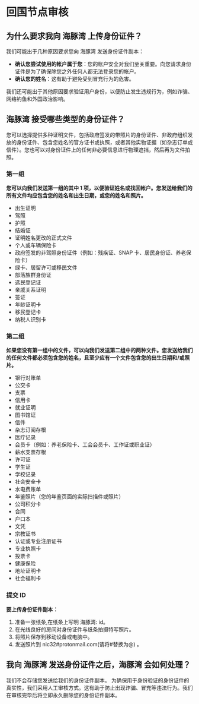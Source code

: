 # 回国节点审核

## 为什么要求我向 海豚湾 上传身份证件？

我们可能出于几种原因要求您向 海豚湾 发送身份证件副本：

* **确认您尝试使用的帐户属于您**：您的帐户安全对我们至关重要。向您请求身份证件是为了确保除您之外任何人都无法登录您的帐户。
* **确认您的姓名**：这有助于避免受到冒充行为的危害。

我们还可能出于其他原因要求验证用户身份，以便防止发生违规行为，例如诈骗、网络钓鱼和外国政治影响。

## 海豚湾 接受哪些类型的身份证件？

您可以选择提供多种证明文件，包括政府签发的带照片的身份证件、非政府组织发放的身份证件、包含您姓名的官方证书或执照，或者其他实物证据（如杂志订单或信件）。您也可以对身份证件上的任何非必要信息进行物理遮挡，然后再为文件拍照。

### 第一组

**您可以向我们发送第一组的其中 1 项，以便验证姓名或找回帐户。您发送给我们的所有文件均应包含您的姓名和出生日期，或您的姓名和照片。**

* 出生证明
* 驾照
* 护照
* 结婚证
* 证明姓名更改的正式文件
* 个人或车辆保险卡
* 政府签发的非驾照身份证件（例如：残疾证、SNAP 卡、居民身份证、养老保险卡）
* 绿卡、居留许可或移民文件
* 部落族群身份证
* 选民登记证
* 亲戚关系证明
* 签证
* 年龄证明卡
* 移民登记卡
* 纳税人识别卡

### 第二组

**如果您没有第一组中的文件，可以向我们发送第二组中的两种文件。您发送给我们的任何文件都必须包含您的姓名，且至少应有一个文件包含您的出生日期和/或照片。**

* 银行对账单
* 公交卡
* 支票
* 信用卡
* 就业证明
* 图书馆证
* 信件
* 杂志订阅存根
* 医疗记录
* 会员卡（例如：养老保险卡、工会会员卡、工作证或职业证）
* 薪水支票存根
* 许可证
* 学生证
* 学校记录
* 社会安全卡
* 水电费账单
* 年鉴照片（您的年鉴页面的实际扫描件或照片）
* 公司积分卡
* 合同
* 户口本
* 文凭
* 宗教证书
* 认证或专业注册证书
* 专业执照卡
* 投票卡
* 健康保险
* 地址证明卡
* 社会福利卡

### 提交 ID

**要上传身份证件副本：**

1. 准备一张纸条,在纸条上写明 海豚湾: id。
2. 在光线良好的房间对身份证件与纸条拍摄特写照片。
3. 将照片保存到移动设备或电脑中。
4. 发送照片到 nic32\#protonmail.com\(请将\#替换为@\) 。

## 我向 海豚湾 发送身份证件之后，海豚湾 会如何处理？

我们不会存储您发送给我们的身份证件副本。 为确保用于身份验证的身份证件的真实性，我们采用人工审核方式。这有助于防止出现诈骗、冒充等违法行为。我们在审核完毕后将立即永久删除您的身份证件副本。

